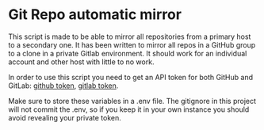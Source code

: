 # Git Repo automatic mirror
This script is made to be able to mirror all repositories from a primary host to a secondary one. It has been written to mirror all repos in a GitHub group to a clone in a private Gitlab environment. It should work for an individual account and other host with little to no work.

In order to use this script you need to get an API token for both GitHub and GitLab: [github token](https://docs.github.com/en/authentication/keeping-your-account-and-data-secure/managing-your-personal-access-tokens), [gitlab token](https://docs.gitlab.com/user/profile/personal_access_tokens/).

Make sure to store these variables in a .env file. The gitignore in this project will not commit the .env, so if you keep it in your own instance you should avoid revealing your private token.
